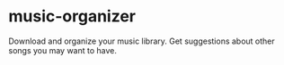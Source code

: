 # music-organizer
Download and organize your music library. Get suggestions about other songs you may want to have.
